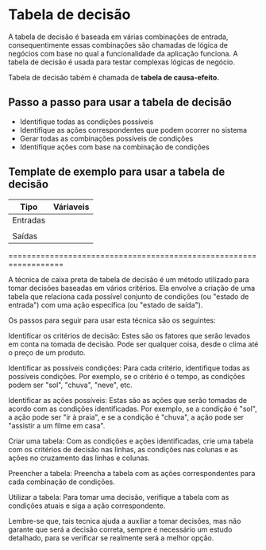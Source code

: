 # Tabela de decisão

A tabela de decisão é baseada em várias combinações de entrada, consequentimente essas combinações são chamadas de lógica de negócios com base no qual a funcionalidade da aplicação funciona. A tabela de decisão é usada para testar complexas lógicas de negócio. 

Tabela de decisão tabém é chamada de **tabela de causa-efeito.**

## **Passo a passo** para usar a tabela de decisão

- Identifique todas as condições possíveis
- Identifique as ações correspondentes que podem ocorrer no sistema
- Gerar todas as combinações possíveis de condições
- Identifique ações com base na combinação de condições

## Template de exemplo para usar a tabela de decisão

| Tipo     | Váriaveis |
| -------- | --------- |
| Entradas |           |
|          |
| Saídas   |           |


==================================================================

A técnica de caixa preta de tabela de decisão é um método utilizado para tomar decisões baseadas em vários critérios. Ela envolve a criação de uma tabela que relaciona cada possível conjunto de condições (ou "estado de entrada") com uma ação específica (ou "estado de saída").

Os passos para seguir para usar esta técnica são os seguintes:

Identificar os critérios de decisão: Estes são os fatores que serão levados em conta na tomada de decisão. Pode ser qualquer coisa, desde o clima até o preço de um produto.

Identificar as possíveis condições: Para cada critério, identifique todas as possíveis condições. Por exemplo, se o critério é o tempo, as condições podem ser "sol", "chuva", "neve", etc.

Identificar as ações possíveis: Estas são as ações que serão tomadas de acordo com as condições identificadas. Por exemplo, se a condição é "sol", a ação pode ser "ir à praia", e se a condição é "chuva", a ação pode ser "assistir a um filme em casa".

Criar uma tabela: Com as condições e ações identificadas, crie uma tabela com os critérios de decisão nas linhas, as condições nas colunas e as ações no cruzamento das linhas e colunas.

Preencher a tabela: Preencha a tabela com as ações correspondentes para cada combinação de condições.

Utilizar a tabela: Para tomar uma decisão, verifique a tabela com as condições atuais e siga a ação correspondente.

Lembre-se que, tais tecnica ajuda a auxiliar a tomar decisões, mas não garante que será a decisão correta, sempre é necessário um estudo detalhado, para se verificar se realmente será a melhor opção.